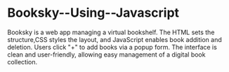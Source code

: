 # Booksky--Using--Javascript

Booksky is a web app managing a virtual bookshelf. The HTML sets the structure,CSS
styles the layout, and JavaScript enables book addition and deletion. Users click "+" to
add books via a popup form. The interface is clean and user-friendly, allowing easy
management of a digital book collection.
